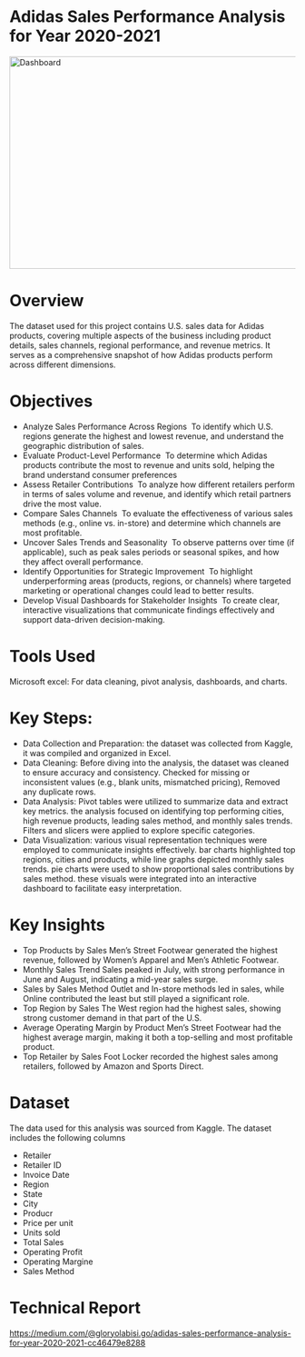 # Adidas Sales Performance Analysis for Year 2020-2021
<img width="808" height="374" alt="Dashboard" src="https://github.com/user-attachments/assets/1d78175c-3f0a-463a-8fe0-6c68713813e2" />

# Overview
The dataset used for this project contains U.S. sales data for Adidas products, covering multiple aspects of the business including product details, sales channels, regional performance, and revenue metrics. It serves as a comprehensive snapshot of how Adidas products perform across different dimensions.

# Objectives
- Analyze Sales Performance Across Regions
 To identify which U.S. regions generate the highest and lowest revenue, and understand the geographic distribution of sales.
- Evaluate Product-Level Performance
 To determine which Adidas products contribute the most to revenue and units sold, helping the brand understand consumer preferences
- Assess Retailer Contributions
 To analyze how different retailers perform in terms of sales volume and revenue, and identify which retail partners drive the most value.
- Compare Sales Channels
 To evaluate the effectiveness of various sales methods (e.g., online vs. in-store) and determine which channels are most profitable.
- Uncover Sales Trends and Seasonality
 To observe patterns over time (if applicable), such as peak sales periods or seasonal spikes, and how they affect overall performance.
- Identify Opportunities for Strategic Improvement
 To highlight underperforming areas (products, regions, or channels) where targeted marketing or operational changes could lead to better results.
- Develop Visual Dashboards for Stakeholder Insights
 To create clear, interactive visualizations that communicate findings effectively and support data-driven decision-making.

# Tools Used
Microsoft excel: For data cleaning, pivot analysis, dashboards, and charts.

# Key Steps:
- Data Collection and Preparation: the dataset was collected from Kaggle, it was compiled and organized in Excel.
- Data Cleaning: Before diving into the analysis, the dataset was cleaned to ensure accuracy and consistency. Checked for missing or inconsistent values (e.g., blank units, mismatched pricing), Removed any duplicate rows.
- Data Analysis: Pivot tables were utilized to summarize data and extract key metrics. the analysis focused on identifying top performing cities, high revenue products, leading sales method, and monthly sales trends. Filters and slicers were applied to explore specific categories.
- Data Visualization: various visual representation techniques were employed to communicate insights effectively. bar charts highlighted top regions, cities and products, while line graphs depicted monthly sales trends. pie charts were used to show proportional sales contributions by sales method. these visuals were integrated into an interactive dashboard to facilitate easy interpretation.
  
# Key Insights
- Top Products by Sales
Men’s Street Footwear generated the highest revenue, followed by Women’s Apparel and Men’s Athletic Footwear.
- Monthly Sales Trend
Sales peaked in July, with strong performance in June and August, indicating a mid-year sales surge.
- Sales by Sales Method
Outlet and In-store methods led in sales, while Online contributed the least but still played a significant role.
- Top Region by Sales
The West region had the highest sales, showing strong customer demand in that part of the U.S.
- Average Operating Margin by Product
Men’s Street Footwear had the highest average margin, making it both a top-selling and most profitable product.
- Top Retailer by Sales
Foot Locker recorded the highest sales among retailers, followed by Amazon and Sports Direct.

# Dataset
The data used for this analysis was sourced from Kaggle. The dataset includes the following columns
- Retailer
- Retailer ID
- Invoice Date
- Region
- State
- City
- Producr
- Price per unit
- Units sold
- Total Sales
- Operating Profit
- Operating Margine
- Sales Method

# Technical Report
https://medium.com/@gloryolabisi.go/adidas-sales-performance-analysis-for-year-2020-2021-cc46479e8288
